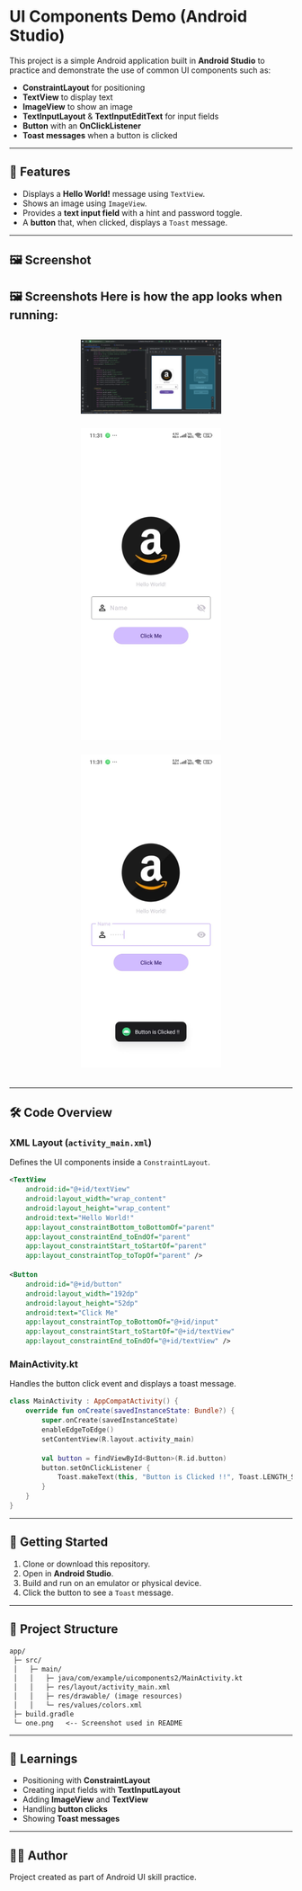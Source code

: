 # UI Components Demo (Android Studio)

This project is a simple Android application built in **Android Studio** to practice and demonstrate the use of common UI components such as:

* **ConstraintLayout** for positioning
* **TextView** to display text
* **ImageView** to show an image
* **TextInputLayout** & **TextInputEditText** for input fields
* **Button** with an **OnClickListener**
* **Toast messages** when a button is clicked

---

## 📱 Features

* Displays a **Hello World!** message using `TextView`.
* Shows an image using `ImageView`.
* Provides a **text input field** with a hint and password toggle.
* A **button** that, when clicked, displays a `Toast` message.

---

## 🖼️ Screenshot

## 🖼️ Screenshots Here is how the app looks when running: <p align="center"> <a href="https://github.com/deepakdotdevs/UI-Components_2/blob/master/gradle/one.png"> <img src="https://github.com/deepakdotdevs/UI-Components_2/blob/master/gradle/one.png" alt="App Screenshot 1" width="250" style="margin: 10px;"/> </a> <a href="https://github.com/deepakdotdevs/UI-Components_2/blob/master/gradle/two.png"> <img src="https://github.com/deepakdotdevs/UI-Components_2/blob/master/gradle/two.png" alt="App Screenshot 2" width="250" style="margin: 10px;"/> </a> <a href="https://github.com/deepakdotdevs/UI-Components_2/blob/master/gradle/four.png"> <img src="https://github.com/deepakdotdevs/UI-Components_2/blob/master/gradle/four.png" alt="App Screenshot 3" width="250" style="margin: 10px;"/> </a> </p>

---

## 🛠️ Code Overview

### **XML Layout** (`activity_main.xml`)

Defines the UI components inside a `ConstraintLayout`.

```xml
<TextView
    android:id="@+id/textView"
    android:layout_width="wrap_content"
    android:layout_height="wrap_content"
    android:text="Hello World!"
    app:layout_constraintBottom_toBottomOf="parent"
    app:layout_constraintEnd_toEndOf="parent"
    app:layout_constraintStart_toStartOf="parent"
    app:layout_constraintTop_toTopOf="parent" />

<Button
    android:id="@+id/button"
    android:layout_width="192dp"
    android:layout_height="52dp"
    android:text="Click Me"
    app:layout_constraintTop_toBottomOf="@+id/input"
    app:layout_constraintStart_toStartOf="@+id/textView"
    app:layout_constraintEnd_toEndOf="@+id/textView" />
```

### **MainActivity.kt**

Handles the button click event and displays a toast message.

```kotlin
class MainActivity : AppCompatActivity() {
    override fun onCreate(savedInstanceState: Bundle?) {
        super.onCreate(savedInstanceState)
        enableEdgeToEdge()
        setContentView(R.layout.activity_main)

        val button = findViewById<Button>(R.id.button)
        button.setOnClickListener {
            Toast.makeText(this, "Button is Clicked !!", Toast.LENGTH_SHORT).show()
        }
    }
}
```

---

## 🚀 Getting Started

1. Clone or download this repository.
2. Open in **Android Studio**.
3. Build and run on an emulator or physical device.
4. Click the button to see a `Toast` message.

---

## 📂 Project Structure

```
app/
 ├─ src/
 │   ├─ main/
 │   │   ├─ java/com/example/uicomponents2/MainActivity.kt
 │   │   ├─ res/layout/activity_main.xml
 │   │   ├─ res/drawable/ (image resources)
 │   │   └─ res/values/colors.xml
 ├─ build.gradle
 └─ one.png   <-- Screenshot used in README
```

---

## 📖 Learnings

* Positioning with **ConstraintLayout**
* Creating input fields with **TextInputLayout**
* Adding **ImageView** and **TextView**
* Handling **button clicks**
* Showing **Toast messages**

---

## 🧑‍💻 Author

Project created as part of Android UI skill practice.
